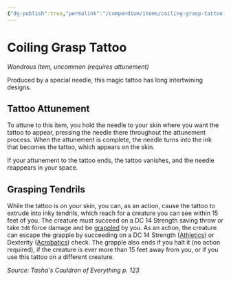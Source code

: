 ```yaml
---
{"dg-publish":true,"permalink":"/compendium/items/coiling-grasp-tattoo-tce/","tags":["compendium/src/5e/tce","item/attunement/required","item/rarity/uncommon","item/wondrous"]}
---
```


# Coiling Grasp Tattoo
*Wondrous Item, uncommon (requires attunement)*  


Produced by a special needle, this magic tattoo has long intertwining designs.

## Tattoo Attunement

To attune to this item, you hold the needle to your skin where you want the tattoo to appear, pressing the needle there throughout the attunement process. When the attunement is complete, the needle turns into the ink that becomes the tattoo, which appears on the skin.

If your attunement to the tattoo ends, the tattoo vanishes, and the needle reappears in your space.

## Grasping Tendrils

While the tattoo is on your skin, you can, as an action, cause the tattoo to extrude into inky tendrils, which reach for a creature you can see within 15 feet of you. The creature must succeed on a DC 14 Strength saving throw or take `3d6` force damage and be [grappled](rules/conditions.md#grappled) by you. As an action, the creature can escape the grapple by succeeding on a DC 14 Strength ([Athletics](rules/skills.md#Athletics)) or Dexterity ([Acrobatics](rules/skills.md#Acrobatics)) check. The grapple also ends if you halt it (no action required), if the creature is ever more than 15 feet away from you, or if you use this tattoo on a different creature.

*Source: Tasha's Cauldron of Everything p. 123*